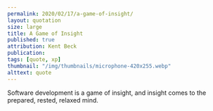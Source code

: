 ```yaml
---
permalink: 2020/02/17/a-game-of-insight/
layout: quotation
size: large
title: A Game of Insight
published: true
attribution: Kent Beck
publication:
tags: [quote, xp]
thumbnail: "/img/thumbnails/microphone-420x255.webp"
alttext: quote
---
```


Software development is a game of insight, and insight comes to the prepared,
rested, relaxed mind.
